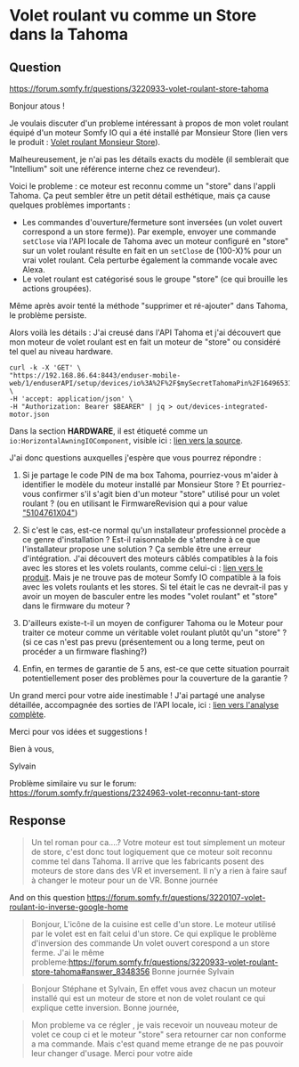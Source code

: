 # Volet roulant vu comme un Store dans la Tahoma

## Question

https://forum.somfy.fr/questions/3220933-volet-roulant-store-tahoma


Bonjour atous !

Je voulais discuter d'un probleme intéressant à propos de mon volet roulant équipé d'un moteur Somfy IO qui a été installé par Monsieur Store (lien vers le produit : [Volet roulant Monsieur Store](https://monsieurstore.com/produits/volets-roulants/volets-roulants-alu-thermophonic-2)).

Malheureusement, je n'ai pas les détails exacts du modèle (il semblerait que "Intellium" soit une référence interne chez ce revendeur).

Voici le probleme : ce moteur est reconnu comme un "store" dans l'appli Tahoma.
 Ça peut sembler être un petit détail esthétique, mais ça cause quelques problèmes importants :

- Les commandes d'ouverture/fermeture sont inversées (un volet ouvert correspond a un store ferme)). Par exemple, envoyer une commande `setClose` via l'API locale de Tahoma avec un moteur configuré en "store" sur un volet roulant résulte en fait en un `setClose` de (100-X)% pour un vrai volet roulant. Cela perturbe également la commande vocale avec Alexa.
- Le volet roulant est catégorisé sous le groupe "store" (ce qui brouille les actions groupées).

Même après avoir tenté la méthode "supprimer et ré-ajouter" dans Tahoma, le problème persiste.

Alors voilà les détails : J'ai creusé dans l'API Tahoma et j'ai découvert que mon moteur de volet roulant est en fait un moteur de "store" ou considéré tel quel au niveau hardware.

```shell
curl -k -X 'GET' \
"https://192.168.86.64:8443/enduser-mobile-web/1/enduserAPI/setup/devices/io%3A%2F%2F$mySecretTahomaPin%2F16496531" \
-H 'accept: application/json' \
-H "Authorization: Bearer $BEARER" | jq > out/devices-integrated-motor.json
```

Dans la section **HARDWARE**, il est étiqueté comme un `io:HorizontalAwningIOComponent`, visible ici : [lien vers la source](https://github.com/scoulomb/home-assistant/blob/main/Tahoma/shutter-is-awning/out/devices.json#L963).

J'ai donc questions auxquelles j'espère que vous pourrez répondre :

1. Si je partage le code PIN de ma box Tahoma, pourriez-vous m'aider à identifier le modèle du moteur installé par Monsieur Store ? Et pourriez-vous confirmer s'il s'agit bien d'un moteur "store" utilisé pour un volet roulant ?
 (ou en utilisant le FirmwareRevision qui a pour value ["5104761X04"](https://github.com/scoulomb/home-assistant/blob/main/Tahoma/shutter-is-awning/out/devices.json#L959))


2. Si c'est le cas, est-ce normal qu'un installateur professionnel procède a ce genre d'installation ? Est-il raisonnable de s'attendre à ce que l'installateur propose une solution ? Ça semble être une erreur d'intégration. 
J'ai découvert des moteurs câblés compatibles à la fois avec les stores et les volets roulants, comme celui-ci : [lien vers le produit](https://voleda.fr/moteur-somfy-lt-50/moteur-somfy-lt-50-vectran-50-newtons-5012-472.html). Mais je ne trouve pas de moteur Somfy IO compatible à la fois avec les volets roulants et les stores. Si tel était le cas ne devrait-il pas y avoir un moyen de basculer entre les modes "volet roulant" et "store" dans le firmware du moteur ?

3. D'ailleurs existe-t-il un moyen de configurer Tahoma ou le Moteur pour traiter ce moteur comme un véritable volet roulant plutôt qu'un "store" ? (si ce cas n'est pas prevu (présentement ou a long terme, peut on procéder a un firmware flashing?)

4. Enfin, en termes de garantie de 5 ans, est-ce que cette situation pourrait potentiellement poser des problèmes pour la couverture de la garantie ?

Un grand merci pour votre aide inestimable ! J'ai partagé une analyse détaillée, accompagnée des sorties de l'API locale, ici : [lien vers l'analyse complète](https://github.com/scoulomb/home-assistant/blob/main/Tahoma/shutter-is-awning/README.md).

Merci pour vos idées et suggestions !

Bien à vous,

Sylvain

Problème similaire vu sur le forum: https://forum.somfy.fr/questions/2324963-volet-reconnu-tant-store

## Response

> Un tel roman pour ca....?
Votre moteur est tout simplement un moteur de store, c'est donc tout logiquement que ce moteur soit reconnu comme tel dans Tahoma.
Il arrive que les fabricants posent des moteurs de store dans des VR et inversement.
Il n'y a rien à faire sauf à changer le moteur pour un de VR.
Bonne journée

And on this question https://forum.somfy.fr/questions/3220107-volet-roulant-io-inverse-google-home



>Bonjour,
L'icône de la cuisine est celle d'un store.
Le moteur utilisé par le volet est en fait celui d'un store.
Ce qui explique le problème d'inversion des commande
Un volet ouvert corespond a un store ferme.
J'ai le même probleme:https://forum.somfy.fr/questions/3220933-volet-roulant-store-tahoma#answer_8348356
Bonne journée
Sylvain


> Bonjour Stéphane et Sylvain,
En effet vous avez chacun un moteur installé qui est un moteur de store et non de volet roulant ce qui explique cette inversion.
Bonne journée,


> Mon probleme va ce régler , je vais recevoir un nouveau moteur de volet ce coup ci et le moteur "store" sera retourner car non conforme a ma commande.
Mais c'est quand meme etrange de ne pas pouvoir leur changer d'usage.
Merci pour votre aide
